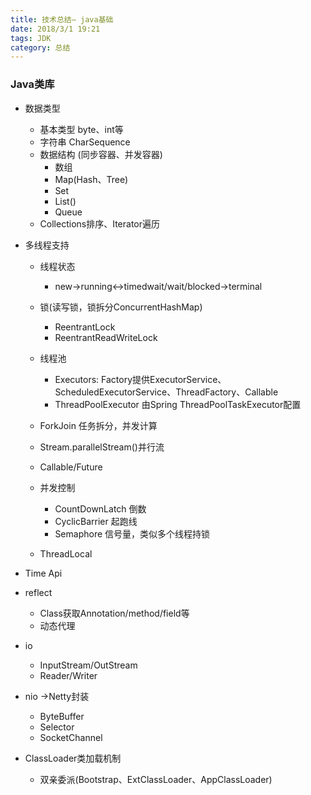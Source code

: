 ```yaml
---
title: 技术总结— java基础
date: 2018/3/1 19:21
tags: JDK
category: 总结
---
```


### Java类库

- 数据类型
  - 基本类型 byte、int等
  - 字符串 CharSequence
  - 数据结构 (同步容器、并发容器)
     - 数组
     - Map(Hash、Tree)
     - Set
     - List()
     - Queue
  - Collections排序、Iterator遍历

- 多线程支持
  - 线程状态
    - new->running<->timedwait/wait/blocked->terminal
  - 锁(读写锁，锁拆分ConcurrentHashMap)
    - ReentrantLock
    - ReentrantReadWriteLock
    
  - 线程池
    - Executors: Factory提供ExecutorService、ScheduledExecutorService、ThreadFactory、Callable
    - ThreadPoolExecutor 由Spring ThreadPoolTaskExecutor配置
        
  - ForkJoin 任务拆分，并发计算
  - Stream.parallelStream()并行流
  - Callable/Future
  - 并发控制
    - CountDownLatch 倒数
    - CyclicBarrier 起跑线
    - Semaphore 信号量，类似多个线程持锁
  - ThreadLocal
  
- Time Api
- reflect
  - Class获取Annotation/method/field等
  - 动态代理
- io
  - InputStream/OutStream
  - Reader/Writer
- nio ->Netty封装
  - ByteBuffer
  - Selector
  - SocketChannel
- ClassLoader类加载机制
  - 双亲委派(Bootstrap、ExtClassLoader、AppClassLoader)